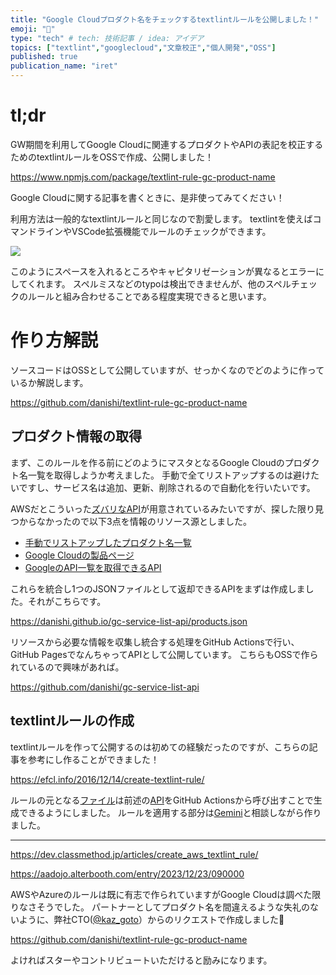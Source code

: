 ```yaml
---
title: "Google Cloudプロダクト名をチェックするtextlintルールを公開しました！"
emoji: "📝"
type: "tech" # tech: 技術記事 / idea: アイデア
topics: ["textlint","googlecloud","文章校正","個人開発","OSS"]
published: true
publication_name: "iret"
---
```


# tl;dr

GW期間を利用してGoogle Cloudに関連するプロダクトやAPIの表記を校正するためのtextlintルールをOSSで作成、公開しました！

https://www.npmjs.com/package/textlint-rule-gc-product-name

Google Cloudに関する記事を書くときに、是非使ってみてください！

利用方法は一般的なtextlintルールと同じなので割愛します。
textlintを使えばコマンドラインやVSCode拡張機能でルールのチェックができます。

![](https://storage.googleapis.com/zenn-user-upload/eb68330d0615-20240502.png)

このようにスペースを入れるところやキャピタリゼーションが異なるとエラーにしてくれます。
スペルミスなどのtypoは検出できませんが、他のスペルチェックのルールと組み合わせることである程度実現できると思います。

# 作り方解説

ソースコードはOSSとして公開していますが、せっかくなのでどのように作っているか解説します。

https://github.com/danishi/textlint-rule-gc-product-name

## プロダクト情報の取得

まず、このルールを作る前にどのようにマスタとなるGoogle Cloudのプロダクト名一覧を取得しようか考えました。
手動で全てリストアップするのは避けたいですし、サービス名は追加、更新、削除されるので自動化を行いたいです。

AWSだとこういった[ズバリなAPI](https://aws.amazon.com/api/dirs/items/search?item.directoryId=aws-products)が用意されているみたいですが、探した限り見つからなかったので以下3点を情報のリソース源としました。

* [手動でリストアップしたプロダクト名一覧](https://github.com/danishi/gc-service-list-api/blob/main/data/products.json)
* [Google Cloudの製品ページ](https://cloud.google.com/products?hl=en)
* [GoogleのAPI一覧を取得できるAPI](https://www.googleapis.com/discovery/v1/apis)

これらを統合し1つのJSONファイルとして返却できるAPIをまずは作成しました。それがこちらです。

https://danishi.github.io/gc-service-list-api/products.json

リソースから必要な情報を収集し統合する処理をGitHub Actionsで行い、GitHub PagesでなんちゃってAPIとして公開しています。
こちらもOSSで作られているので興味があれば。

https://github.com/danishi/gc-service-list-api

## textlintルールの作成

textlintルールを作って公開するのは初めての経験だったのですが、こちらの記事を参考にし作ることができました！

https://efcl.info/2016/12/14/create-textlint-rule/

ルールの元となる[ファイル](https://github.com/danishi/textlint-rule-gc-product-name/blob/main/src/terms.json)は前述の[API](https://danishi.github.io/gc-service-list-api/products.json)をGitHub Actionsから呼び出すことで生成できるようにしました。
ルールを適用する部分は[Gemini](https://gemini.google.com/app)と相談しながら作りました。

---

https://dev.classmethod.jp/articles/create_aws_textlint_rule/

https://aadojo.alterbooth.com/entry/2023/12/23/090000

AWSやAzureのルールは既に有志で作られていますがGoogle Cloudは調べた限りなさそうでした。
パートナーとしてプロダクト名を間違えるような失礼のないように、弊社CTO([@kaz_goto](https://twitter.com/kaz_goto)）からのリクエストで作成しました😤

https://github.com/danishi/textlint-rule-gc-product-name

よければスターやコントリビュートいただけると励みになります。
